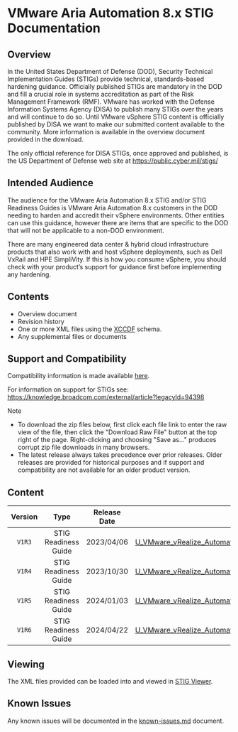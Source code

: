 # VMware Aria Automation 8.x STIG Documentation

## Overview
In the United States Department of Defense (DOD), Security Technical Implementation Guides (STIGs) provide technical, standards-based hardening guidance. Officially published STIGs are mandatory in the DOD and fill a crucial role in systems accreditation as part of the Risk Management Framework (RMF). VMware has worked with the Defense Information Systems Agency (DISA) to publish many STIGs over the years and will continue to do so. Until VMware vSphere STIG content is officially published by DISA we want to make our submitted content available to the community. More information is available in the overview document provided in the download.

The only official reference for DISA STIGs, once approved and published, is the US Department of Defense web site at https://public.cyber.mil/stigs/

## Intended Audience
The audience for the VMware Aria Automation 8.x STIG and/or STIG Readiness Guides is VMware Aria Automation 8.x customers in the DOD needing to harden and accredit their vSphere environments. Other entities can use this guidance, however there are items that are specific to the DOD that will not be applicable to a non-DOD environment.

There are many engineered data center & hybrid cloud infrastructure products that also work with and host vSphere deployments, such as Dell VxRail and HPE SimpliVity. If this is how you consume vSphere, you should check with your product’s support for guidance first before implementing any hardening.

## Contents
- Overview document
- Revision history
- One or more XML files using the [XCCDF](https://csrc.nist.gov/Projects/Security-Content-Automation-Protocol/Specifications/xccdf) schema.
- Any supplemental files or documents

## Support and Compatibility
Compatibility information is made available [here](../README.md#compatibility).

For information on support for STIGs see: https://knowledge.broadcom.com/external/article?legacyId=94398

> [!NOTE]
> - To download the zip files below, first click each file link to enter the raw view of the file, then click the "Download Raw File" button at the top right of the page. Right-clicking and choosing "Save as..." produces corrupt zip file downloads in many browsers.
> - The latest release always takes precedence over prior releases. Older releases are provided for historical purposes and if support and compatibility are not available for an older product version. 


## Content
|      Version      |        Type        |     Release Date   |      Download      |
|:-----------------:|:------------------:|:------------------:|:------------------:|
|     `V1R3`        |STIG Readiness Guide|     2023/04/06     |[U_VMware_vRealize_Automation_8.x_STIG_Readiness_Guide_v1r3.zip](U_VMware_vRealize_Automation_8.x_STIG_Readiness_Guide_v1r3.zip)|
|     `V1R4`        |STIG Readiness Guide|     2023/10/30     |[U_VMware_vRealize_Automation_8.x_STIG_Readiness_Guide_v1r4.zip](U_VMware_vRealize_Automation_8.x_STIG_Readiness_Guide_v1r4.zip)|
|     `V1R5`        |STIG Readiness Guide|     2024/01/03     |[U_VMware_vRealize_Automation_8.x_STIG_Readiness_Guide_v1r5.zip](U_VMware_vRealize_Automation_8.x_STIG_Readiness_Guide_v1r5.zip)|
|     `V1R6`        |STIG Readiness Guide|     2024/04/22     |[U_VMware_vRealize_Automation_8.x_STIG_Readiness_Guide_v1r6.zip](U_VMware_vRealize_Automation_8.x_STIG_Readiness_Guide_v1r6.zip)|
 

## Viewing
The XML files provided can be loaded into and viewed in [STIG Viewer](https://public.cyber.mil/stigs/stig-viewing-tools/).  

## Known Issues
Any known issues will be documented in the [known-issues.md](known-issues.md) document.  
